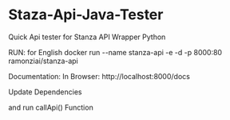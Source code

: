 # Staza-Api-Java-Tester

Quick Api tester for Stanza API Wrapper Python

RUN: for English
docker run --name stanza-api -e -d -p 8000:80 ramonziai/stanza-api

Documentation:
In Browser: http://localhost:8000/docs

Update Dependencies

and run callApi() Function

